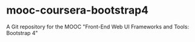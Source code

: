 # mooc-coursera-bootstrap4
A Git repository for the MOOC "Front-End Web UI Frameworks and Tools: Bootstrap 4" 
